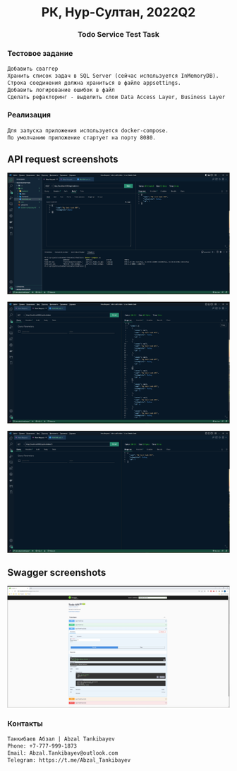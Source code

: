 <h1 align="center">РК, Нур-Султан, 2022Q2</h1>

<h3 align="center">Todo Service Test Task</h3>

### Тестовое задание

    Добавить сваггер
    Хранить список задач в SQL Server (сейчас используется InMemoryDB). Строка соединения должна храниться в файле appsettings.
    Добавить логирование ошибок в файл
    Сделать рефакторинг - выделить слои Data Access Layer, Business Layer

### Реализация

    Для запуска приложения используется docker-compose.
    По умолчанию приложение стартует на порту 8080.

## API request screenshots

![alt text](docs/todo-api-request-create.jpg "Create TodoItem")

![alt text](docs/todo-api-request-get-all.jpg "Get all TodoItems")

![alt text](docs/todo-api-request-get-by_id.jpg "Get TodoItem by Id")

## Swagger screenshots

![alt text](docs/todo-api-swagger.jpg "Swagger")

### Контакты

    Танкибаев Абзал | Abzal Tankibayev
    Phone: +7-777-999-1873
    Email: Abzal.Tankibayev@outlook.com
    Telegram: https://t.me/Abzal_Tankibayev
